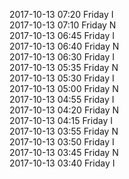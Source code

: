 2017-10-13 07:20 Friday  I  
2017-10-13 07:10 Friday  N  
2017-10-13 06:45 Friday  I  
2017-10-13 06:40 Friday  N  
2017-10-13 06:30 Friday  I  
2017-10-13 05:35 Friday  N  
2017-10-13 05:30 Friday  I  
2017-10-13 05:00 Friday  N  
2017-10-13 04:55 Friday  I  
2017-10-13 04:20 Friday  N  
2017-10-13 04:15 Friday  I  
2017-10-13 03:55 Friday  N  
2017-10-13 03:50 Friday  I  
2017-10-13 03:45 Friday  N  
2017-10-13 03:40 Friday  I  
